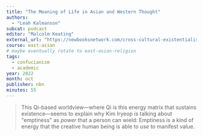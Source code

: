 ```yaml
---
title: "The Meaning of Life in Asian and Western Thought"
authors:
  - "Leah Kalmanson"
subcat: podcast
editor: "Malcolm Keating"
external_url: "https://newbooksnetwork.com/cross-cultural-existentialism"
course: east-asian
# maybe eventually rotate to east-asian-religion
tags:
  - confucianism
  - academic
year: 2022
month: oct
publisher: nbn
minutes: 55
---
```


> This Qi-based worldview—where Qi is this energy matrix that sustains existence—seems to explain why Kim Iryeop is talking about "emptiness" as _power_ that a person can wield: Emptiness is a kind of energy that the creative human being is able to _use_ to manifest value.
